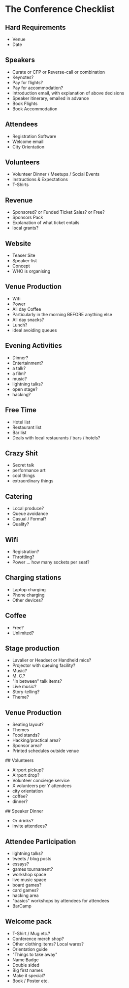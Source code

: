 # The Conference Checklist

## Hard Requirements
 - Venue
 - Date

## Speakers
 - Curate or CFP or Reverse-call or combination
 - Keynotes?
 - Pay for flights?
 - Pay for accommodation?
 - Introduction email, with explanation of above decisions
 - Speaker itinerary, emailed in advance
 - Book Flights
 - Book Accommodation

## Attendees
 - Registration Software
 - Welcome email
 - City Orientation

## Volunteers
 - Volunteer Dinner / Meetups / Social Events
 - Instructions & Expectations
 - T-Shirts

## Revenue
 - Sponsored? or Funded Ticket Sales? or Free?
 - Sponsors Pack
 - Explanation of what ticket entails
 - local grants?

## Website
 - Teaser Site
 - Speaker-list
 - Concept
 - WHO is organising

## Venue Production
 - Wifi
 - Power
 - All day Coffee
  - Particularly in the morning BEFORE anything else
 - All day snacks?
 - Lunch?
  - ideal avoiding queues

## Evening Activities
 - Dinner?
 - Entertainment?
  - a talk?
  - a film?
  - music?
  - lightning talks?
  - open stage?
  - hacking?

## Free Time
 - Hotel list
 - Restaurant list
 - Bar list
 - Deals with local restaurants / bars / hotels?

## Crazy Shit
 - Secret talk
 - performance art
 - cool things
 - extraordinary things

## Catering
 - Local produce?
 - Queue avoidance
 - Casual / Formal?
 - Quality?

## Wifi
 - Registration?
 - Throttling?
 - Power ... how many sockets per seat?

## Charging stations
 - Laptop charging
 - Phone charging
 - Other devices?

## Coffee
 - Free?
 - Unlimited?

## Stage production
 - Lavalier or Headset or Handheld mics?
 - Projector with queuing facility?
 - Music?
 - M. C.?
 - "In between" talk items?
 - Live music?
 - Story-telling?
 - Theme?

## Venue Production
 - Seating layout?
 - Themes
 - Food stands?
 - Hacking/practical area?
 - Sponsor area?
 - Printed schedules outside venue

## Volunteers
 - Airport pickup?
 - Airport drop?
 - Volunteer concierge service
  - X volunteers per Y attendees
  - city orientation
   - coffee?
   - dinner?

## Speaker Dinner
 - Or drinks?
 - invite attendees?

## Attendee Participation
 - lightning talks?
 - tweets / blog posts
 - essays?
 - games tournament?
 - workshop space
 - live music space
 - board games?
 - card games?
 - hacking area
 - "basics" workshops by attendees for attendees
 - BarCamp

## Welcome pack
 - T-Shirt / Mug etc.?
 - Conference merch shop?
 - Other clothing items? Local wares?
 - Orientation guide
 - "Things to take away"
 - Name Badge
  - Double sided
  - Big first names
  - Make it special?
 - Book / Poster etc.
